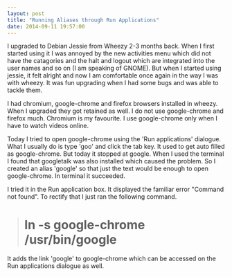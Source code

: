 ```yaml
---
layout: post
title: "Running Aliases through Run Applications"
date: 2014-09-11 19:57:00
---
```


I upgraded to Debian Jessie from Wheezy 2-3 months back. When I first started using it I was annoyed by the new activities menu which did not have the catagories and the halt and logout which are integrated into the user names and so on (I am speaking of GNOME). But when I started using jessie, it felt alright and now I am comfortable once again in the way I was with wheezy. It was fun upgrading when I had some bugs and was able to tackle them. 

I had chromium, google-chrome and firefox browsers installed in wheezy. When I upgraded they got retained as well. I do not use google-chrome and firefox much. Chromium is my favourite. I use google-chrome only when I have to watch videos online.

Today I tried to open google-chrome using the 'Run applications' dialogue. What I usually do is type 'goo' and click the tab key. It used to get auto filled as google-chrome. But today it stopped at google. When I used the terminal I found that googletalk was also installed which caused the problem. So I created an alias 'google' so that just the text would be enough to open google-chrome. In terminal it succeeded.

I tried it in the Run application box. It displayed the familiar error "Command not found". To rectify that I just ran the following command.

> # ln -s google-chrome /usr/bin/google

It adds the link 'google' to google-chrome which can be accessed on the Run applications dialogue as well.

